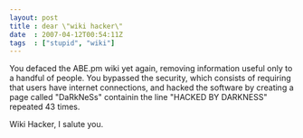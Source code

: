 ```yaml
---
layout: post
title : dear \"wiki hacker\"
date  : 2007-04-12T00:54:11Z
tags  : ["stupid", "wiki"]
---
```

You defaced the ABE.pm wiki yet again, removing information useful only to a handful of people.  You bypassed the security, which consists of requiring that users have internet connections, and hacked the software by creating a page called "DaRkNeSs" containin the line "HACKED BY DARKNESS" repeated 43 times.

Wiki Hacker, I salute you. 
